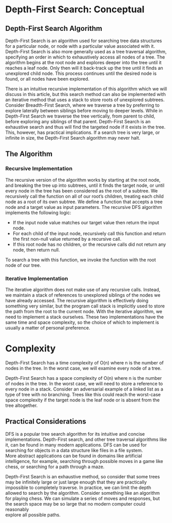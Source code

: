 # Depth-First Search: Conceptual

##  Depth-First Search Algorithm
Depth-First Search is an algorithm used for searching tree data 
structures for a particular node, or node with a particular value 
associated with it. Depth-First Search is also more generally used as a 
tree traversal algorithm, specifying an order in which to exhaustively 
access all nodes of a tree. The algorithm begins at the root node and 
explores deeper into the tree until it reaches a leaf node. Only then 
 will it back-track up the tree until it finds an unexplored child node. 
 This process continues until the desired node is found, or all nodes have 
been explored.

 There is an intuitive recursive implementation of this algorithm which we 
  will discuss in this article, but this search method can also be 
  implemented with an iterative method that uses a stack to store roots of 
  unexplored subtrees. Consider Breadth-First Search, where we traverse a 
  tree by preferring to explore laterally between siblings before moving 
  to deeper levels. While in Depth-First Search we traverse the tree 
  vertically, from parent to child, before exploring any siblings of that 
  parent. Depth-First Search is an exhaustive search and thus will find 
  the targeted node if it exists in the tree. This, however, has practical 
  implications. If a search tree is very large, or infinite in size, the 
 Depth-First Search algorithm may never halt.

## The Algorithm
### Recursive Implementation
The recursive version of the algorithm works by starting at the root node, and breaking the tree up into subtrees, until it finds the target node, or until every node in the tree has been considered as the root of a subtree. We recursively call the function on all of our root’s children, treating each child node as a root of its own subtree. We define a function that accepts a tree node and a target value as input parameters. The recursive DFS algorithm implements the following logic:

- If the input node value matches our target value then return the input node.
- For each child of the input node, recursively call this function and 
  return the first non-null value returned by a recursive call.
- If this root node has no children, or the recursive calls did not return 
  any node, then return null.

To search a tree with this function, we invoke the function with the root 
  node of our tree.

### Iterative Implementation
 The iterative algorithm does not make use of any recursive calls. Instead,
  we maintain a stack of references to unexplored siblings of the nodes we 
  have already accessed. The recursive algorithm is effectively doing 
  something very similar, but the program call stack is implicitly used to 
  store the path from the root to the current node. With the iterative 
  algorithm, we need to implement a stack ourselves. These two 
  implementations have the same time and space complexity, so the choice 
  of which to implement is usually a matter of personal preference.

# Complexity
 Depth-First Search has a time complexity of O(n) where n is the number of 
 nodes in the tree. In the worst case, we will examine every node of a tree.

 Depth-First Search has a space complexity of O(n) where n is the number 
  of nodes in the tree. In the worst case, we will need to store a 
  reference to every node in a stack. Consider an adversarial example of a 
  linked list as a type of tree with no branching. Trees like this could 
  reach the worst-case space complexity if the target node is the leaf 
  node or is absent from the tree altogether.

## Practical Considerations
DFS is a popular tree search algorithm for its intuitive and concise 
implementations. Depth-First search, and other tree traversal algorithms 
like it, can be found in many modern applications. DFS can be used for 
searching for objects in a data structure like files in a file system.  
More abstract applications can be found in domains like artificial 
intelligence, for example, searching through possible moves in a game like 
chess, or searching for a path through a maze.     
 
Depth-First Search is an exhaustive method, so consider that some trees 
may  be infinitely large or just large enough that they are practically  
impossible to completely traverse. In practice, we can limit the depth  
allowed to search by the algorithm. Consider something like an algorithm  
for playing chess. We can simulate a series of moves and responses, but 
the search space may be so large that no modern computer could reasonably  
explore all possible paths.